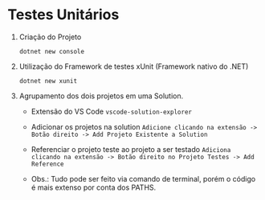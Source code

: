 # Testes Unitários

1. Criação do Projeto

    ```dotnet new console```

2. Utilização do Framework de testes xUnit (Framework nativo do .NET)

    ```dotnet new xunit```

3. Agrupamento dos dois projetos em uma Solution.

    - Extensão do VS Code
    ```vscode-solution-explorer```
    - Adicionar os projetos na solution
    ```Adicione clicando na extensão -> Botão direito -> Add Projeto Existente a Solution```
    - Referenciar o projeto teste ao projeto a ser testado
    ```Adiciona clicando na extensão -> Botão direito no Projeto Testes -> Add Reference```
    
    - Obs.: Tudo pode ser feito via comando de terminal, porém o código é mais extenso por conta dos PATHS.

<!-- Teste 2 Integração Jira -->